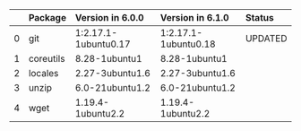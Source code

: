 <!-- markdown-link-check-disable -->

|    | Package   | Version in 6.0.0     | Version in 6.1.0     | Status   |
|---:|:----------|:---------------------|:---------------------|:---------|
|  0 | git       | 1:2.17.1-1ubuntu0.17 | 1:2.17.1-1ubuntu0.18 | UPDATED  |
|  1 | coreutils | 8.28-1ubuntu1        | 8.28-1ubuntu1        |          |
|  2 | locales   | 2.27-3ubuntu1.6      | 2.27-3ubuntu1.6      |          |
|  3 | unzip     | 6.0-21ubuntu1.2      | 6.0-21ubuntu1.2      |          |
|  4 | wget      | 1.19.4-1ubuntu2.2    | 1.19.4-1ubuntu2.2    |          |